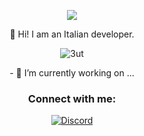 <p align="center"> <img src="https://thumbs.gfycat.com/EthicalObedientCirriped-size_restricted.gif" /> </p>

<p align="center"> 👋 Hi! I am an Italian developer.</p>




<p align="center"> <img src="https://komarev.com/ghpvc/?username=3ut&label=Profile%20views&color=0e75b6&style=flat" alt="3ut" /> </p>

<p align="center"> - 🔭 I’m currently working on ...</p>



<h3 align="center">Connect with me:</h3>
<p align="center">
    <a href="https://discordapp.com/users/853374852559274014">
   <img alt="Discord" src="https://img.shields.io/badge/swaps%239999-Discord-%231c03fc'"></a>  
</p>
